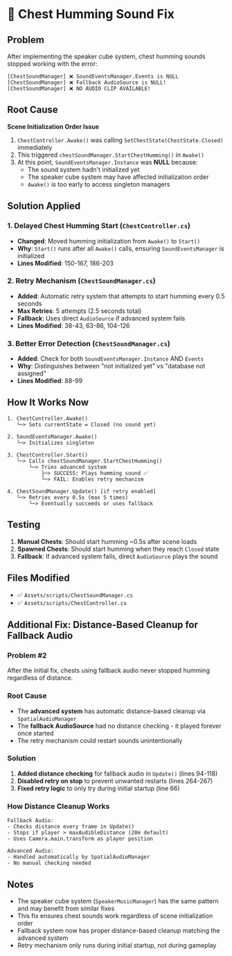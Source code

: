 # 🔧 Chest Humming Sound Fix

## Problem
After implementing the speaker cube system, chest humming sounds stopped working with the error:
```
[ChestSoundManager] ❌ SoundEventsManager.Events is NULL
[ChestSoundManager] ❌ Fallback AudioSource is NULL!
[ChestSoundManager] ❌ NO AUDIO CLIP AVAILABLE!
```

## Root Cause
**Scene Initialization Order Issue**

1. `ChestController.Awake()` was calling `SetChestState(ChestState.Closed)` immediately
2. This triggered `chestSoundManager.StartChestHumming()` in `Awake()`
3. At this point, `SoundEventsManager.Instance` was **NULL** because:
   - The sound system hadn't initialized yet
   - The speaker cube system may have affected initialization order
   - `Awake()` is too early to access singleton managers

## Solution Applied

### 1. **Delayed Chest Humming Start** (`ChestController.cs`)
- **Changed**: Moved humming initialization from `Awake()` to `Start()`
- **Why**: `Start()` runs after all `Awake()` calls, ensuring `SoundEventsManager` is initialized
- **Lines Modified**: 150-167, 186-203

### 2. **Retry Mechanism** (`ChestSoundManager.cs`)
- **Added**: Automatic retry system that attempts to start humming every 0.5 seconds
- **Max Retries**: 5 attempts (2.5 seconds total)
- **Fallback**: Uses direct `AudioSource` if advanced system fails
- **Lines Modified**: 38-43, 63-86, 104-126

### 3. **Better Error Detection** (`ChestSoundManager.cs`)
- **Added**: Check for both `SoundEventsManager.Instance` AND `Events`
- **Why**: Distinguishes between "not initialized yet" vs "database not assigned"
- **Lines Modified**: 88-99

## How It Works Now

```
1. ChestController.Awake()
   └─> Sets currentState = Closed (no sound yet)
   
2. SoundEventsManager.Awake()
   └─> Initializes singleton
   
3. ChestController.Start()
   └─> Calls chestSoundManager.StartChestHumming()
       └─> Tries advanced system
           ├─> SUCCESS: Plays humming sound ✅
           └─> FAIL: Enables retry mechanism
   
4. ChestSoundManager.Update() [if retry enabled]
   └─> Retries every 0.5s (max 5 times)
       └─> Eventually succeeds or uses fallback
```

## Testing
1. **Manual Chests**: Should start humming ~0.5s after scene loads
2. **Spawned Chests**: Should start humming when they reach `Closed` state
3. **Fallback**: If advanced system fails, direct `AudioSource` plays the sound

## Files Modified
- ✅ `Assets/scripts/ChestSoundManager.cs`
- ✅ `Assets/scripts/ChestController.cs`

## Additional Fix: Distance-Based Cleanup for Fallback Audio

### Problem #2
After the initial fix, chests using fallback audio never stopped humming regardless of distance.

### Root Cause
- The **advanced system** has automatic distance-based cleanup via `SpatialAudioManager`
- The **fallback AudioSource** had no distance checking - it played forever once started
- The retry mechanism could restart sounds unintentionally

### Solution
1. **Added distance checking** for fallback audio in `Update()` (lines 94-118)
2. **Disabled retry on stop** to prevent unwanted restarts (lines 264-267)
3. **Fixed retry logic** to only try during initial startup (line 66)

### How Distance Cleanup Works
```
Fallback Audio:
- Checks distance every frame in Update()
- Stops if player > maxAudibleDistance (20m default)
- Uses Camera.main.transform as player position

Advanced Audio:
- Handled automatically by SpatialAudioManager
- No manual checking needed
```

## Notes
- The speaker cube system (`SpeakerMusicManager`) has the same pattern and may benefit from similar fixes
- This fix ensures chest sounds work regardless of scene initialization order
- Fallback system now has proper distance-based cleanup matching the advanced system
- Retry mechanism only runs during initial startup, not during gameplay
